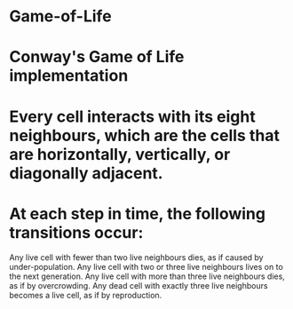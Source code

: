 # Game-of-Life
# Conway's Game of Life implementation
# Every cell interacts with its eight neighbours, which are the cells that are horizontally, vertically, or diagonally adjacent.
# At each step in time, the following transitions occur:
Any live cell with fewer than two live neighbours dies, as if caused by under-population.
Any live cell with two or three live neighbours lives on to the next generation.
Any live cell with more than three live neighbours dies, as if by overcrowding.
Any dead cell with exactly three live neighbours becomes a live cell, as if by reproduction.
